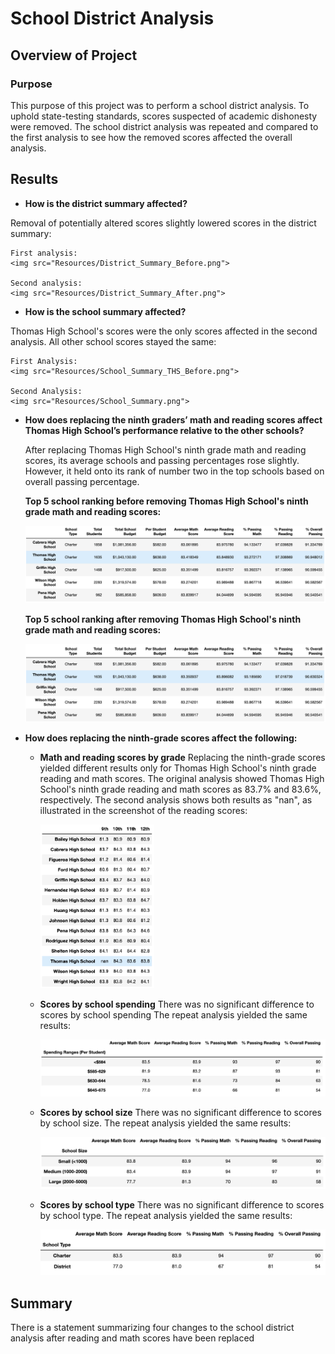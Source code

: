 # School District Analysis

## Overview of Project

### Purpose

This purpose of this project was to perform a school district analysis. To uphold state-testing standards, scores suspected of academic dishonesty were removed. The school district analysis was repeated and compared to the first analysis to see how the removed scores affected the overall analysis.

## Results

* **How is the district summary affected?**

Removal of potentially altered scores slightly lowered scores in the district summary:

    First analysis:
    <img src="Resources/District_Summary_Before.png">

    Second analysis:
    <img src="Resources/District_Summary_After.png">

* **How is the school summary affected?**

Thomas High School's scores were the only scores affected in the second analysis. All other school scores stayed the same:

    First Analysis:
    <img src="Resources/School_Summary_THS_Before.png"> 

    Second Analysis:
    <img src="Resources/School_Summary.png">

* **How does replacing the ninth graders’ math and reading scores affect Thomas High School’s performance relative to the other schools?**

    After replacing Thomas High School's ninth grade math and reading scores, its average schools and passing percentages rose slightly. However, it held onto its rank of number two in the top schools based on overall passing percentage.

    **Top 5 school ranking before removing Thomas High School's ninth grade math and reading scores:**

    <img src="Resources/THS_Before.png">

    **Top 5 school ranking after removing Thomas High School's ninth grade math and reading scores:**

    <img src="Resources/THS_After.png">

* **How does replacing the ninth-grade scores affect the following:**

    - **Math and reading scores by grade**
    Replacing the ninth-grade scores yielded different results only for Thomas High School's ninth grade reading and math scores. The original analysis showed Thomas High School's ninth grade reading and math scores as 83.7% and 83.6%, respectively. The second analysis shows both results as "nan", as illustrated in the screenshot of the reading scores:

        <img src="Resources/Reading_Scores_After.png" width=40% height=40%> 

    - **Scores by school spending**
    There was no significant difference to scores by school spending The repeat analysis yielded the same results:

        <img src="Resources/School_Spending.png">

    - **Scores by school size**
    There was no significant difference to scores by school size. The repeat analysis yielded the same results:

        <img src="Resources/School_Size.png">

    - **Scores by school type**
    There was no significant difference to scores by school type. The repeat analysis yielded the same results:

        <img src="Resources/School_Type.png">


## Summary
There is a statement summarizing four changes to the school district analysis after reading and math scores have been replaced